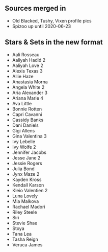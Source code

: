 ## Sources merged in
* Old Blacked, Tushy, Vixen profile pics
* Spizoo up until 2020-06-23

## Stars & Sets in the new format
* Aali Rosseau
* Aaliyah Hadid 2
* Aaliyah Love 2
* Alexis Texas 3
* Allie Haze
* Anastasia Morna
* Angela White 2
* Aria Alexander 3
* Ariana Marie 4
* Ava Little
* Bonnie Rotten 
* Capri Cavanni
* Cassidy Banks
* Dani Daniels
* Gigi Allens
* Gina Valentina 3
* Ivy Lebelle
* Ivy Wolfe 2
* Jennifer Jacobs
* Jesse Jane 2
* Jessie Rogers
* Julia Bond
* Jynx Maze 2
* Kayden Kross
* Kendall Karson
* Kleio Valentien 2
* Luna Lovely
* Mia Malkova
* Rachael Madori
* Riley Steele
* Siri
* Stevie Shae
* Stoya
* Tana Lea
* Tasha Reign
* Veruca James
